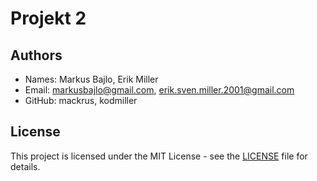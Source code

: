 # Projekt 2


## Authors

- Names: Markus Bajlo, Erik Miller
- Email: [markusbajlo@gmail.com](email), [erik.sven.miller.2001@gmail.com](email)
- GitHub: mackrus, kodmiller


## License

This project is licensed under the MIT License - see the [LICENSE](LICENSE) file for details.
